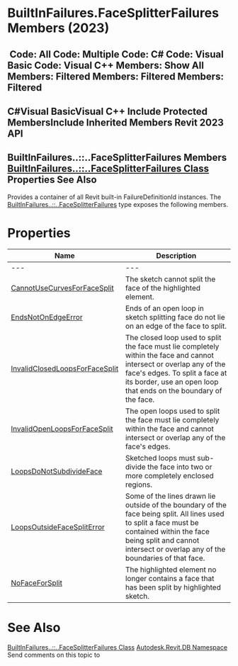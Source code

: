 # BuiltInFailures.FaceSplitterFailures Members (2023)

﻿
 Code: All Code: Multiple Code: C# Code: Visual Basic Code: Visual C++  Members: Show All Members: Filtered Members: Filtered Members: Filtered   
---  
C#Visual BasicVisual C++
Include Protected MembersInclude Inherited Members
Revit 2023 API  
---  
BuiltInFailures..::..FaceSplitterFailures Members  
[BuiltInFailures..::..FaceSplitterFailures Class](c354be2c-4d56-3ed0-6977-3c5cf6972cdf.md "BuiltInFailures.FaceSplitterFailures Class") Properties See Also  
---  
Provides a container of all Revit built-in FailureDefinitionId instances.
The [BuiltInFailures..::..FaceSplitterFailures](c354be2c-4d56-3ed0-6977-3c5cf6972cdf.md "BuiltInFailures.FaceSplitterFailures Class") type exposes the following members.
# Properties
| Name | Description |
| --- | --- |
| --- | --- | --- |
| [CannotUseCurvesForFaceSplit](7bd8dda8-92d3-bf78-ff59-675025a2f47c.md "CannotUseCurvesForFaceSplit Property") | The sketch cannot split the face of the highlighted element. |
| [EndsNotOnEdgeError](06d542ee-8006-582f-3eb2-2091438b855e.md "EndsNotOnEdgeError Property") | Ends of an open loop in sketch splitting face do not lie on an edge of the face to split. |
| [InvalidClosedLoopsForFaceSplit](ff21648e-5c98-1266-a2fa-94344fcc75b6.md "InvalidClosedLoopsForFaceSplit Property") | The closed loop used to split the face must lie completely within the face and cannot intersect or overlap any of the face's edges. To split a face at its border, use an open loop that ends on the boundary of the face. |
| [InvalidOpenLoopsForFaceSplit](995f3404-810c-25ce-8c15-6460b8750948.md "InvalidOpenLoopsForFaceSplit Property") | The open loops used to split the face must lie completely within the face and cannot intersect or overlap any of the face's edges. |
| [LoopsDoNotSubdivideFace](6700b99f-c3cc-9bfd-53ad-3d5abf317764.md "LoopsDoNotSubdivideFace Property") | Sketched loops must sub-divide the face into two or more completely enclosed regions. |
| [LoopsOutsideFaceSplitError](535caf99-8515-86c5-c505-8f7d6eedaa64.md "LoopsOutsideFaceSplitError Property") | Some of the lines drawn lie outside of the boundary of the face being split. All lines used to split a face must be contained within the face being split and cannot intersect or overlap any of the boundaries of that face. |
| [NoFaceForSplit](923a8482-ba81-100c-261c-96802a202ee2.md "NoFaceForSplit Property") | The highlighted element no longer contains a face that has been split by highlighted sketch. |

# See Also
[BuiltInFailures..::..FaceSplitterFailures Class](c354be2c-4d56-3ed0-6977-3c5cf6972cdf.md "BuiltInFailures.FaceSplitterFailures Class")
[Autodesk.Revit.DB Namespace](87546ba7-461b-c646-cbb1-2cb8f5bff8b2.md "Autodesk.Revit.DB Namespace")
Send comments on this topic to 